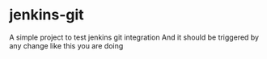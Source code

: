 # jenkins-git

A simple project to test jenkins git integration
And it should be triggered by any change like this you are doing
